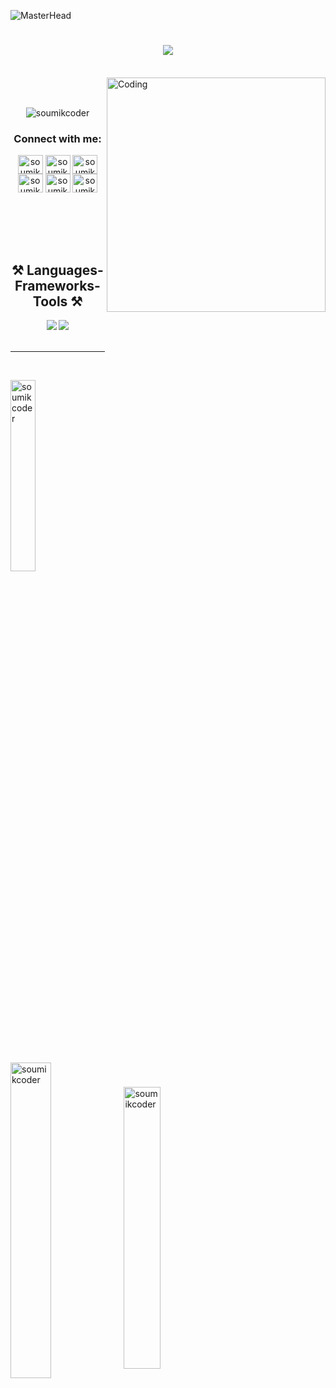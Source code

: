 ![MasterHead](https://mir-s3-cdn-cf.behance.net/project_modules/fs/54b6c068097599.5b50bca476b9b.gif)
<h1 align="center">
    <img src="https://readme-typing-svg.herokuapp.com/?font=Righteous&size=35&center=true&vCenter=true&width=500&height=70&duration=4000&lines=Hi+There!+👋;+I'm+Soumik+Pal!;A+Engineering+student;from+India+🇮🇳;" />

</h1>
<br/>

  <img  align="right" alt="Coding" width="350" height=31% src="https://media4.giphy.com/media/qgQUggAC3Pfv687qPC/giphy.gif">
<br/>
<br/>
<p align="center"> <img src="https://komarev.com/ghpvc/?username=soumikcoder&label=Profile%20views&color=0e75b6&style=flat" alt="soumikcoder" /> </p>

<h3  align="left"><p align="center">Connect with me:</p></h3>
<p align="center">
<a href="https://twitter.com/soumikcoder" target="blank"><img align="center" src="https://raw.githubusercontent.com/rahuldkjain/github-profile-readme-generator/master/src/images/icons/Social/twitter.svg" alt="soumikcoder" height="30" width="40" /></a>
<a href="https://linkedin.com/in/soumik-pal-676924228" target="blank"><img align="center" src="https://raw.githubusercontent.com/rahuldkjain/github-profile-readme-generator/master/src/images/icons/Social/linked-in-alt.svg" alt="soumik-pal-676924228" height="30" width="40" /></a>
<a href="https://www.codechef.com/users/soumik_05" target="blank"><img align="center" src="https://cdn.jsdelivr.net/npm/simple-icons@3.1.0/icons/codechef.svg" alt="soumik_05" height="30" width="40" /></a>
<a href="https://www.hackerrank.com/soumikcoder" target="blank"><img align="center" src="https://raw.githubusercontent.com/rahuldkjain/github-profile-readme-generator/master/src/images/icons/Social/hackerrank.svg" alt="soumikcoder" height="30" width="40" /></a>
<a href="https://www.leetcode.com/soumikcoder" target="blank"><img align="center" src="https://raw.githubusercontent.com/rahuldkjain/github-profile-readme-generator/master/src/images/icons/Social/leet-code.svg" alt="soumikcoder" height="30" width="40" /></a>
<a href="https://codeforces.com/profile/soumikcoder" target="blank"><img align="center" src="https://raw.githubusercontent.com/rahuldkjain/github-profile-readme-generator/master/src/images/icons/Social/codeforces.svg" alt="soumikcoder" height="30" width="40" /></a>
</p>
<br/>
<br/>
<br/>
<br/>
<h2 align="center">⚒️ Languages-Frameworks-Tools ⚒️</h2>


<div align="center">
    <img src="https://skillicons.dev/icons?i=c,cpp,python,java,html,css,javascript,git,linux" />
    <img src="https://skillicons.dev/icons?i=mysql,sklearn,opencv,bash,typescript,github,tensorflow" /><br>
</div>
<br/>
<hr/>
<br/>
<p float="center"><img align="center"  width=28%  src="https://github-readme-stats.vercel.app/api/top-langs?username=soumikcoder&show_icons=true&locale=en&layout=compact" alt="soumikcoder" /><img  align="center" width=36%  src="https://github-readme-streak-stats.herokuapp.com/?user=soumikcoder&" alt="soumikcoder" /><img  align="center" width=34%  src="https://github-readme-stats.vercel.app/api?username=soumikcoder&show_icons=true&locale=en" alt="soumikcoder" /></p>

